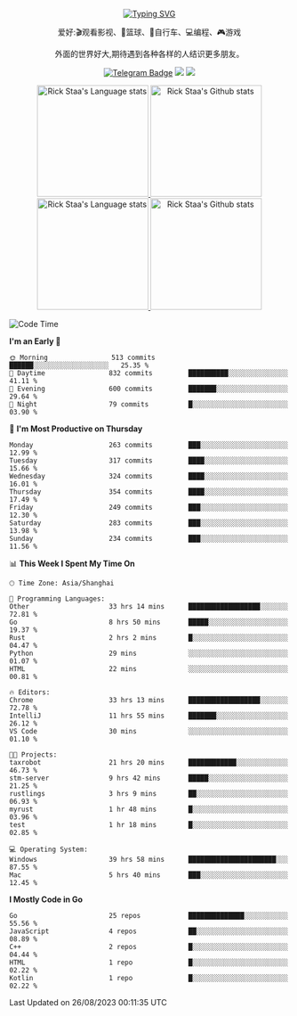 <div align="center"> 

[![Typing SVG](https://readme-typing-svg.herokuapp.com?size=25&duration=2500&color=eeeeee&vCenter=true&width=200&height=40&lines=Hi+there+%F0%9F%91%8B%F0%9F%8F%BB;I'm+DanBai)](https://git.io/typing-svg)

爱好:🎬观看影视、🏀篮球、🚴自行车、💻编程、🎮游戏

外面的世界好大,期待遇到各种各样的人结识更多朋友。

[![Telegram Badge](https://img.shields.io/badge/-Telegram-blue?style=flat&logo=Telegram&logoColor=white)](https://t.me/danbai9420) 
[![](https://img.shields.io/badge/-Blog-brightgreen?style=flat&logo=Blogger&logoColor=white)](https://p00q.cn)
[![](https://img.shields.io/badge/-Email-red?style=flat&logo=Mail.Ru&logoColor=white)](mailto:danbai@88.com)
</div>

<!-- Light Mode -->
<div align="center"> 
<a href="https://github.com/anuraghazra/github-readme-stats#gh-light-mode-only">
<img height=200 src="https://github-readme-stats.vercel.app/api/top-langs/?username=danbai225&layout=compact&langs_count=10&hide_border=1&role=OWNER,COLLABORATOR#gh-light-mode-only" alt="Rick Staa's Language stats" />
</a>
<a href="https://github.com/anuraghazra/github-readme-stats#gh-light-mode-only">
<img height=200 src="https://github-readme-stats.vercel.app/api?username=danbai225&show_icons=true&count_private=true&line_height=28&hide_border=1&include_all_commits=true&card_width=450&role=OWNER,COLLABORATOR&exclude_repo=github-readme-stats#gh-light-mode-only" alt="Rick Staa's Github stats" />
</a>
</div>

<!-- Dark Mode -->
<div align="center"> 
<a href="https://github.com/anuraghazra/github-readme-stats#gh-dark-mode-only">
<img height=200 src="https://github-readme-stats.vercel.app/api/top-langs/?username=danbai225&layout=compact&langs_count=10&hide_border=1&role=OWNER,COLLABORATOR&theme=github_dark#gh-dark-mode-only" alt="Rick Staa's Language stats" />
</a>
<a href="https://github.com/anuraghazra/github-readme-stats#gh-dark-mode-only">
<img height=200 src="https://github-readme-stats.vercel.app/api?username=danbai225&show_icons=true&count_private=true&line_height=28&hide_border=1&include_all_commits=true&card_width=450&role=OWNER,COLLABORATOR&exclude_repo=github-readme-stats&theme=github_dark#gh-dark-mode-only" alt="Rick Staa's Github stats" />
</a>
</div>

<!--START_SECTION:waka-->
![Code Time](http://img.shields.io/badge/Code%20Time-959%20hrs%2026%20mins-blue)

**I'm an Early 🐤** 

```text
🌞 Morning                513 commits         ██████░░░░░░░░░░░░░░░░░░░   25.35 % 
🌆 Daytime                832 commits         ██████████░░░░░░░░░░░░░░░   41.11 % 
🌃 Evening                600 commits         ███████░░░░░░░░░░░░░░░░░░   29.64 % 
🌙 Night                  79 commits          █░░░░░░░░░░░░░░░░░░░░░░░░   03.90 % 
```
📅 **I'm Most Productive on Thursday** 

```text
Monday                   263 commits         ███░░░░░░░░░░░░░░░░░░░░░░   12.99 % 
Tuesday                  317 commits         ████░░░░░░░░░░░░░░░░░░░░░   15.66 % 
Wednesday                324 commits         ████░░░░░░░░░░░░░░░░░░░░░   16.01 % 
Thursday                 354 commits         ████░░░░░░░░░░░░░░░░░░░░░   17.49 % 
Friday                   249 commits         ███░░░░░░░░░░░░░░░░░░░░░░   12.30 % 
Saturday                 283 commits         ███░░░░░░░░░░░░░░░░░░░░░░   13.98 % 
Sunday                   234 commits         ███░░░░░░░░░░░░░░░░░░░░░░   11.56 % 
```


📊 **This Week I Spent My Time On** 

```text
🕑︎ Time Zone: Asia/Shanghai

💬 Programming Languages: 
Other                    33 hrs 14 mins      ██████████████████░░░░░░░   72.81 % 
Go                       8 hrs 50 mins       █████░░░░░░░░░░░░░░░░░░░░   19.37 % 
Rust                     2 hrs 2 mins        █░░░░░░░░░░░░░░░░░░░░░░░░   04.47 % 
Python                   29 mins             ░░░░░░░░░░░░░░░░░░░░░░░░░   01.07 % 
HTML                     22 mins             ░░░░░░░░░░░░░░░░░░░░░░░░░   00.81 % 

🔥 Editors: 
Chrome                   33 hrs 13 mins      ██████████████████░░░░░░░   72.78 % 
IntelliJ                 11 hrs 55 mins      ███████░░░░░░░░░░░░░░░░░░   26.12 % 
VS Code                  30 mins             ░░░░░░░░░░░░░░░░░░░░░░░░░   01.10 % 

🐱‍💻 Projects: 
taxrobot                 21 hrs 20 mins      ████████████░░░░░░░░░░░░░   46.73 % 
stm-server               9 hrs 42 mins       █████░░░░░░░░░░░░░░░░░░░░   21.25 % 
rustlings                3 hrs 9 mins        ██░░░░░░░░░░░░░░░░░░░░░░░   06.93 % 
myrust                   1 hr 48 mins        █░░░░░░░░░░░░░░░░░░░░░░░░   03.96 % 
test                     1 hr 18 mins        █░░░░░░░░░░░░░░░░░░░░░░░░   02.85 % 

💻 Operating System: 
Windows                  39 hrs 58 mins      ██████████████████████░░░   87.55 % 
Mac                      5 hrs 40 mins       ███░░░░░░░░░░░░░░░░░░░░░░   12.45 % 
```

**I Mostly Code in Go** 

```text
Go                       25 repos            ██████████████░░░░░░░░░░░   55.56 % 
JavaScript               4 repos             ██░░░░░░░░░░░░░░░░░░░░░░░   08.89 % 
C++                      2 repos             █░░░░░░░░░░░░░░░░░░░░░░░░   04.44 % 
HTML                     1 repo              █░░░░░░░░░░░░░░░░░░░░░░░░   02.22 % 
Kotlin                   1 repo              █░░░░░░░░░░░░░░░░░░░░░░░░   02.22 % 
```




 Last Updated on 26/08/2023 00:11:35 UTC
<!--END_SECTION:waka-->

